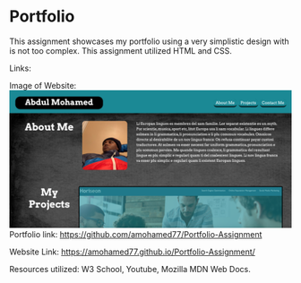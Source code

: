 <h1> Portfolio </h1>

This assignment showcases my portfolio using a very simplistic design with is not too complex. This assignment utilized HTML and CSS.

Links:

Image of Website:
![Screenshot](./assets/images/Screenshot.png)
Portfolio link: https://github.com/amohamed77/Portfolio-Assignment

Website Link: https://amohamed77.github.io/Portfolio-Assignment/

Resources utilized: W3 School, Youtube, Mozilla MDN Web Docs.